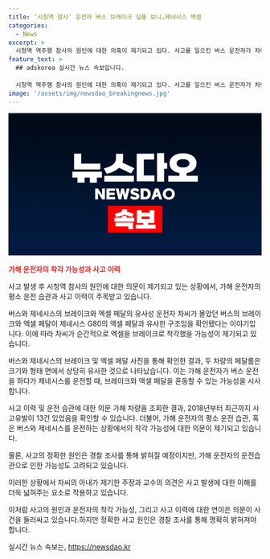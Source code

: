 ```yaml
---
title: ‘시청역 참사’ 운전자 버스 브레이크 실물 보니…제네시스 액셀
categories:
  - News
excerpt: >
  시청역 역주행 참사의 원인에 대한 의혹이 제기되고 있다. 사고를 일으킨 버스 운전자가 차량의 브레이크와 엑셀을 착각했을 가능성에 대해 온라인 커뮤니티에서 확산되고 있으며, 사고 당시 운전자가 몰고 있던 버스의 브레이크와 엑셀이 제네시스 G80 차량과 유사한 구조임이 확인되었다. 이에 사고의 원인이 버스 기사의 습관과 관련이 있을 수 있다는 주장이 제기되고 있으며, 운전자와의 인터뷰에서도 급발진을 주장하고 있다. 또한, 가해 차량의 사고유발 이력과 관련하여 전문가들은 운전습관과 차량 운전자의 변경 가능성에 대해 언급하고 있다. 이러한 의혹들이 사건에 대한 관심을 증폭시키고 있다.
feature_text: >
  ## adskorea 실시간 뉴스 속보입니다.

  시청역 역주행 참사의 원인에 대한 의혹이 제기되고 있다. 사고를 일으킨 버스 운전자가 차량의 브레이크와 엑셀을 착각했을 가능성에 대해 온라인 커뮤니티에서 확산되고 있으며, 사고 당시 운전자가 몰고 있던 버스의 브레이크와 엑셀이 제네시스 G80 차량과 유사한 구조임이 확인되었다. 이에 사고의 원인이 버스 기사의 습관과 관련이 있을 수 있다는 주장이 제기되고 있으며, 운전자와의 인터뷰에서도 급발진을 주장하고 있다. 또한, 가해 차량의 사고유발 이력과 관련하여 전문가들은 운전습관과 차량 운전자의 변경 가능성에 대해 언급하고 있다. 이러한 의혹들이 사건에 대한 관심을 증폭시키고 있다.
image: '/assets/img/newsdao_breakingnews.jpg'
---
```


<p><img src="/assets/img/newsdao_breakingnews.jpg" alt="adskorea 속보" /></p>

<p><b><span style="color: #ee2323;">가해 운전자의 착각 가능성과 사고 이력</span></b></p>

<p>사고 발생 후 시청역 참사의 원인에 대한 의문이 제기되고 있는 상황에서, 가해 운전자의 평소 운전 습관과 사고 이력이 주목받고 있습니다.</p>

<p>버스와 제네시스의 브레이크와 엑셀 페달의 유사성
운전자 차씨가 몰았던 버스의 브레이크와 엑셀 페달이 제네시스 G80의 액셀 페달과 유사한 구조임을 확인됐다는 이야기입니다. 이에 따라 차씨가 순간적으로 엑셀을 브레이크로 착각했을 가능성이 제기되고 있습니다.</p>

<p>버스와 제네시스의 브레이크 및 엑셀 페달 사진을 통해 확인한 결과, 두 차량의 페달룸은 크기와 형태 면에서 상당히 유사한 것으로 나타났습니다. 이는 가해 운전자가 버스 운전을 하다가 제네시스를 운전할 때, 브레이크와 액셀 페달을 혼동할 수 있는 가능성을 시사합니다.</p>

<p>사고 이력 및 운전 습관에 대한 의문
가해 차량을 조회한 결과, 2018년부터 최근까지 사고유발이 13건 있었음을 확인할 수 있습니다. 더불어, 가해 운전자의 평소 운전 습관, 혹은 버스와 제네시스를 운전하는 상황에서의 착각 가능성에 대한 의문이 제기되고 있습니다.</p>

<p>물론, 사고의 정확한 원인은 경찰 조사를 통해 밝혀질 예정이지만, 가해 운전자의 운전습관으로 인한 가능성도 고려되고 있습니다.</p>

<p>이러한 상황에서 차씨의 아내가 제기한 주장과 교수의 의견은 사고 발생에 대한 이해를 더욱 넓혀주는 요소로 작용하고 있습니다. </p>

<p>이처럼 사고의 원인과 운전자의 착각 가능성, 그리고 사고 이력에 대한 연이은 의문이 사건을 둘러싸고 있습니다.하지만 정확한 사고 원인은 경찰 조사를 통해 명확히 밝혀져야 합니다.</p>
실시간 뉴스 속보는, <a href="https://newsdao.kr" rel="dofollow">https://newsdao.kr</a>


